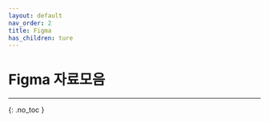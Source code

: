```yaml
---
layout: default
nav_order: 2
title: Figma
has_children: ture
---
```


# Figma 자료모음

---

{: .no_toc }
